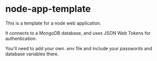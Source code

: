 # node-app-template

This is a template for a node web application.

It connects to a MongoDB database, and uses JSON Web Tokens for authentication.

You'll need to add your own .env file and include your passwords and database variables there.